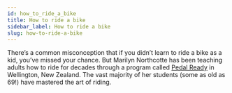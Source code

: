 ```yaml
---
id: how_to_ride_a_bike
title: How to ride a bike
sidebar_label: How to ride a bike
slug: how-to-ride-a-bike
---
```

There’s a common misconception that if you didn’t learn to ride a bike as a kid, you’ve missed your chance. But Marilyn Northcotte has been teaching adults how to ride for decades through a program called [Pedal Ready](https://www.pedalready.org.nz/workplaces-adults) in Wellington, New Zealand. The vast majority of her students (some as old as 69!) have mastered the art of riding.
